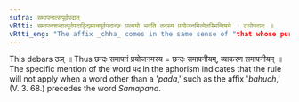 ```yaml
---
sutra: समापनात्सपूर्वपदात्
vRtti: समापनशब्दात्पूर्वपदाद्विद्यमानपूर्वपदाच्छः प्रत्ययो भवति तदस्य प्रयोजनमित्येतस्मिन्विषये । ठञोपवादः ॥
vRtti_eng: "The affix _chha_ comes in the same sense of "that whose purpose is this", after the word _samapana_, when it has a word in composition preceding it."
---
```

This debars ठञ् ॥ Thus छन्दः समापनं प्रयोजनमस्य = छन्दः समापनीयम्, व्याकरण समापनीयम् ॥ The specific mention of the word पद in the aphorism indicates that the rule will not apply when a word other than a '_pada_,' such as the affix '_bahuch_,' (V. 3. 68.) precedes the word _Samapana_.
